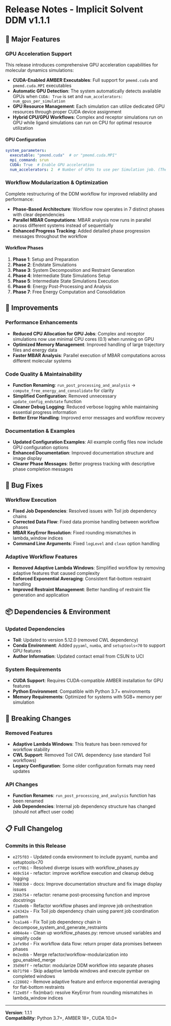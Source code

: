 # Release Notes - Implicit Solvent DDM v1.1.1

## 🚀 Major Features

### GPU Acceleration Support
This release introduces comprehensive GPU acceleration capabilities for molecular dynamics simulations:

- **CUDA-Enabled AMBER Executables**: Full support for `pmemd.cuda` and `pmemd.cuda.MPI` executables
- **Automatic GPU Detection**: The system automatically detects available GPUs when `CUDA: True` is set and `num_accelerators: num_gpus_per_simulation`
- **GPU Resource Management**: Each simulation can utilize dedicated GPU resources through proper CUDA device assignment
- **Hybrid CPU/GPU Workflows**: Complex and receptor simulations run on GPU while ligand simulations can run on CPU for optimal resource utilization

#### GPU Configuration
```yaml
system_parameters:
  executable: "pmemd.cuda"  # or "pmemd.cuda.MPI"
  mpi_command: srun
  CUDA: True  # Enable GPU acceleration
  num_accelerators: 2  # Number of GPUs to use per Simulation job. (The workflow will automatically detect total gpus avaiable)
```

### Workflow Modularization & Optimization
Complete restructuring of the DDM workflow for improved reliability and performance:

- **Phase-Based Architecture**: Workflow now operates in 7 distinct phases with clear dependencies
- **Parallel MBAR Computations**: MBAR analysis now runs in parallel across different systems instead of sequentially
- **Enhanced Progress Tracking**: Added detailed phase progression messages throughout the workflow

#### Workflow Phases
1. **Phase 1**: Setup and Preparation
2. **Phase 2**: Endstate Simulations  
3. **Phase 3**: System Decomposition and Restraint Generation
4. **Phase 4**: Intermediate State Simulations Setup
5. **Phase 5**: Intermediate State Simulations Execution
6. **Phase 6**: Energy Post-Processing and Analysis
7. **Phase 7**: Free Energy Computation and Consolidation

## 🔧 Improvements

### Performance Enhancements
- **Reduced CPU Allocation for GPU Jobs**: Complex and receptor simulations now use minimal CPU cores (0.1) when running on GPU
- **Optimized Memory Management**: Improved handling of large trajectory files and energy data
- **Faster MBAR Analysis**: Parallel execution of MBAR computations across different molecular systems

### Code Quality & Maintainability
- **Function Renaming**: `run_post_processing_and_analysis` → `compute_free_energy_and_consolidate` for clarity
- **Simplified Configuration**: Removed unnecessary `update_config_endstate` function
- **Cleaner Debug Logging**: Reduced verbose logging while maintaining essential progress information
- **Better Error Handling**: Improved error messages and workflow recovery

### Documentation & Examples
- **Updated Configuration Examples**: All example config files now include GPU configuration options
- **Enhanced Documentation**: Improved documentation structure and image display
- **Clearer Phase Messages**: Better progress tracking with descriptive phase completion messages

## 🐛 Bug Fixes

### Workflow Execution
- **Fixed Job Dependencies**: Resolved issues with Toil job dependency chains
- **Corrected Data Flow**: Fixed data promise handling between workflow phases
- **MBAR KeyError Resolution**: Fixed rounding mismatches in lambda_window indices
- **Command Line Arguments**: Fixed `logLevel` and `clean` option handling

### Adaptive Workflow Features
- **Removed Adaptive Lambda Windows**: Simplified workflow by removing adaptive features that caused complexity
- **Enforced Exponential Averaging**: Consistent flat-bottom restraint handling
- **Improved Restraint Management**: Better handling of restraint file generation and application

## 📦 Dependencies & Environment

### Updated Dependencies
- **Toil**: Updated to version 5.12.0 (removed CWL dependency)
- **Conda Environment**: Added `pyyaml`, `numba`, and `setuptools<70` to support GPU features
- **Author Information**: Updated contact email from CSUN to UCI

### System Requirements
- **CUDA Support**: Requires CUDA-compatible AMBER installation for GPU features
- **Python Environment**: Compatible with Python 3.7+ environments
- **Memory Requirements**: Optimized for systems with 5GB+ memory per simulation

## 🚨 Breaking Changes

### Removed Features
- **Adaptive Lambda Windows**: This feature has been removed for workflow stability
- **CWL Support**: Removed Toil CWL dependency (use standard Toil workflows)
- **Legacy Configuration**: Some older configuration formats may need updates

### API Changes
- **Function Renames**: `run_post_processing_and_analysis` function has been renamed
- **Job Dependencies**: Internal job dependency structure has changed (should not affect user code)

## 📋 Full Changelog

### Commits in this Release
- `e275f03` - Updated conda environment to include pyyaml, numba and setuptools<70
- `ccf70b1` - Resolved diverge issues with workflow_phases.py
- `469c514` - refactor: improve workflow execution and cleanup debug logging
- `70803b0` - docs: Improve documentation structure and fix image display issues
- `256b754` - refactor: rename post-processing function and improve docstrings
- `f2a0e0b` - Refactor workflow phases and improve job orchestration
- `e24342e` - Fix Toil job dependency chain using parent job coordination pattern
- `7ca1a46` - Fix Toil job dependency chain in decompose_system_and_generate_restraints
- `4004e4e` - Clean up workflow_phases.py: remove unused variables and simplify code
- `2afe9bd` - Fix workflow data flow: return proper data promises between phases
- `0e2edbb` - Merge refactor/workflow-modularization into gpu_enabled_merge
- `35d96ff` - refactor: modularize DDM workflow into separate phases
- `6b71f98` - Skip adaptive lambda windows and execute pymbar on completed windows
- `c228602` - Remove adaptive feature and enforce exponential averaging for flat-bottom restraints
- `f12e05f` - fix(mbar): resolve KeyError from rounding mismatches in lambda_window indices


---

**Version**: 1.1.1  
**Compatibility**: Python 3.7+, AMBER 18+, CUDA 10.0+
